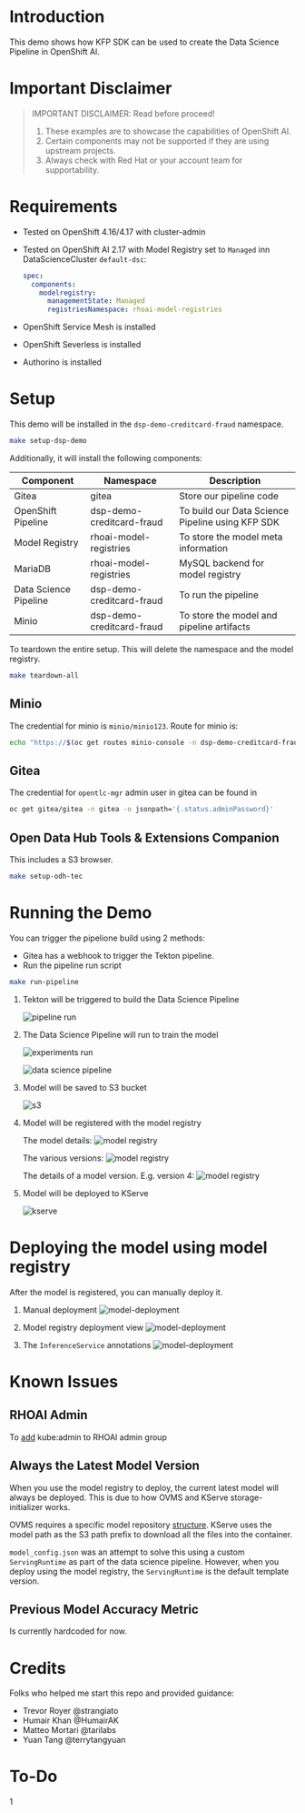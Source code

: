# Introduction

This demo shows how KFP SDK can be used to create the Data Science Pipeline in OpenShift AI. 

# Important Disclaimer

> IMPORTANT DISCLAIMER: Read before proceed!
> 1. These examples are to showcase the capabilities of OpenShift AI.
> 1. Certain components may not be supported if they are using upstream projects.
> 1. Always check with Red Hat or your account team for supportability. 

# Requirements

* Tested on OpenShift 4.16/4.17 with cluster-admin
* Tested on OpenShift AI 2.17 with Model Registry set to `Managed` inn DataScienceCluster `default-dsc`:
    ``` yaml
    spec:
      components:
        modelregistry:
          managementState: Managed
          registriesNamespace: rhoai-model-registries
    ```

* OpenShift Service Mesh is installed
* OpenShift Severless is installed
* Authorino is installed

# Setup

This demo will be installed in the `dsp-demo-creditcard-fraud` namespace.

``` bash
make setup-dsp-demo
``` 

Additionally, it will install the following components:

| Component    | Namespace | Description |
| -------- | ------- | ------- | 
| Gitea  | gitea | Store our pipeline code     |
| OpenShift Pipeline  | dsp-demo-creditcard-fraud | To build our Data Science Pipeline using KFP SDK |
| Model Registry | rhoai-model-registries | To store the model meta information     |
| MariaDB | rhoai-model-registries | MySQL backend for model registry
| Data Science Pipeline | dsp-demo-creditcard-fraud | To run the pipeline     |
| Minio    | dsp-demo-creditcard-fraud | To store the model and pipeline artifacts    |

To teardown the entire setup. This will delete the namespace and the model registry.

``` bash
make teardown-all
```

## Minio

The credential for minio is `minio/minio123`. Route for minio is:

``` bash
echo "https://$(oc get routes minio-console -n dsp-demo-creditcard-fraud -o jsonpath='{.spec.host}')"
```
## Gitea 

The credential for `opentlc-mgr` admin user in gitea can be found in 

``` bash
oc get gitea/gitea -n gitea -o jsonpath='{.status.adminPassword}'
```

## Open Data Hub Tools & Extensions Companion

This includes a S3 browser.

``` bash
make setup-odh-tec 
```

# Running the Demo

You can trigger the pipelione build using 2 methods:
* Gitea has a webhook to trigger the Tekton pipeline. 
* Run the pipeline run script
``` bash
make run-pipeline
```

1. Tekton will be triggered to build the Data Science Pipeline

    ![pipeline run](images/pipeline-run.png)

1. The Data Science Pipeline will run to train the model

    ![experiments run](images/experiments-runs.png)

    ![data science pipeline](images/dsp.png)

1. Model will be saved to S3 bucket

    ![s3](images/s3.png)

1. Model will be registered with the model registry

    The model details:
    ![model registry](images/model-id.png)

    The various versions:
    ![model registry](images/model-registry.png)

    The details of a model version. E.g. version 4:
    ![model registry](images/model-version-id.png)


1. Model will be deployed to KServe

    ![kserve](images/kserve.png)

# Deploying the model using model registry

After the model is registered, you can manually deploy it.

1. Manual deployment
    ![model-deployment](images/model-registry-to-deploy.png)

1. Model registry deployment view
    ![model-deployment](images/model-registry-deploy.png)

1. The `InferenceService` annotations
    ![model-deployment](images/model-isvc.png)


# Known Issues

## RHOAI Admin

To [add](https://ai-on-openshift.io/odh-rhoai/openshift-group-management/#adding-kubeadmin-to-rhods-admins) kube:admin to RHOAI admin group

## Always the Latest Model Version
When you use the model registry to deploy, the current latest model will always be deployed. This is due to how OVMS and KServe storage-initializer works. 

OVMS requires a specific model repository [structure](https://docs.openvino.ai/2024/openvino-workflow/model-server/ovms_docs_models_repository.html). KServe uses the model path as the S3 path prefix to download all the files into the container. 

`model_config.json` was an attempt to solve this using a custom `ServingRuntime` as part of the data science pipeline. However, when you deploy using the model registry, the `ServingRuntime` is the default template version.

## Previous Model Accuracy Metric

Is currently hardcoded for now.

# Credits

Folks who helped me start this repo and provided guidance:
* Trevor Royer @strangiato
* Humair Khan @HumairAK
* Matteo Mortari @tarilabs
* Yuan Tang @terrytangyuan

# To-Do
1
